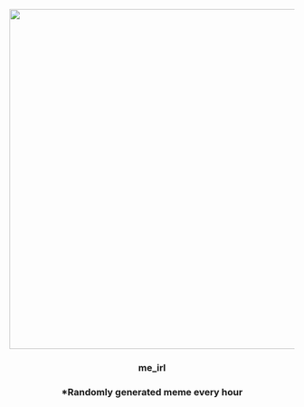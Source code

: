 <p align="center">
        <img src="https://i.redd.it/gut6mrnjq40a1.jpg" width="600" height="600">
        </p>
        <h3 align="center">me_irl</h3>
        <h3 align="center">*Randomly generated meme every hour</h3>
    